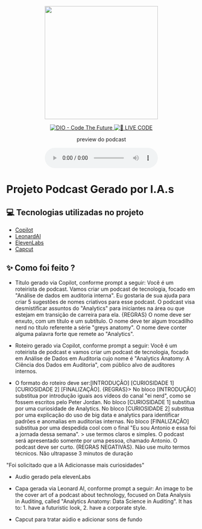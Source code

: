 <p align="center">
<img 
    src="./assets/cover.png"
    width="300"
/>
</p>

<p align="center">
<a href="https://dio.me/">
    <img 
        src="https://img.shields.io/badge/DIO-Code_The_Future-28DA77?logo=youtube" 
        alt="DIO - Code The Future">
</a>
<a href="https://dio.me/">
<img 
    src="https://img.shields.io/badge/🔴_LIVE_CODE-FF5E72" 
    alt="🔴 LIVE CODE">
</a>
</p>

<p align="center">
    preview do podcast
</p>

<div align="center">
    <audio src="output/podcast_editado.MP3" controls title="Podcast editado"></audio>
</div>

# Projeto Podcast Gerado por I.A.s



## 💻 Tecnologias utilizadas no projeto

- [Copilot](https://copilot.microsoft.com/) 
- [LeonardAI](https://leonardo.ai/)
- [ElevenLabs](https://beta.elevenlabs.io/)
- [Capcut](https://www.capcut.com/pt-br/)

## ✨ Como foi feito ?

- Título gerado via Copilot, conforme prompt a seguir:
Você é um roteirista de podcast. Vamos criar um podcast de tecnologia, focado em "Análise de dados em auditoria interna". Eu gostaria de sua ajuda para criar 5 sugestões de nomes criativos para esse podcast. O podcast visa desmistificar assuntos do "Analytics" para iniciantes na área ou que estejam em transição de carreira para ela.
{REGRAS}
O nome deve ser enxuto, com um título e um subtítulo.
O nome deve ter algum trocadilho nerd no título referente a série "greys anatomy".
O nome deve conter alguma palavra forte que remete ao "Analytics".

- Roteiro gerado via Copilot, conforme prompt a seguir:
Você é um roteirista de podcast e vamos criar um podcast de tecnologia, focado em Análise de Dados em Auditoria cujo nome é "Analytics Anatomy: A Ciência dos Dados em Auditoria", com público alvo de auditores internos. 
- O formato do roteiro deve ser:[INTRODUÇÃO] [CURIOSIDADE 1] [CURIOSIDADE 2] [FINALIZAÇÃO]. 
{REGRAS}> 
No bloco [INTRODUÇÃO] substitua por introdução iguais aos vídeos do canal "ei nerd", como se fossem escritos pelo Peter Jordan. 
No bloco [CURIOSIDADE 1] substitua por uma curiosidade de Analytics. 
No bloco [CURIOSIDADE 2] substitua por uma explicação do uso de big data e analytics para identificar padrões e anomalias em auditorias internas. 
No bloco [FINALIZAÇÃO] substitua por uma despedida cool com o final "Eu sou Antonio e essa foi a jornada dessa semana". > use termos claros e simples. 
O podcast será apresentado somente por uma pessoa, chamado Antonio. 
O podcast deve ser curto.
{REGRAS NEGATIVAS}. 
Não use muito termos técnicos. 
Não ultrapasse 3 minutos de duração

"Foi solicitado que a IA Adicionasse mais curiosidades"

- Audio gerado pela elevenLabs

- Capa gerada via Leonard AI, conforme prompt a seguir:
An image to be the cover art of a podcast about technology, focused on Data Analysis in Auditing, called "Analytics Anatomy: Data Science in Auditing". It has to: 1. have a futuristic look, 2. have a corporate style.

- Capcut para tratar aúdio e adicionar sons de fundo

